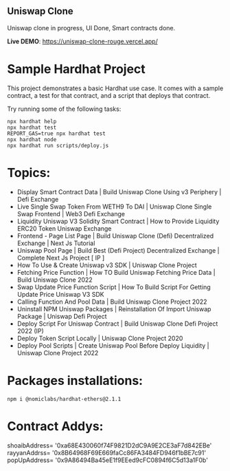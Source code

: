 ## Uniswap Clone

Uniswap clone in progress, UI Done, Smart contracts done.

**Live DEMO**: https://uniswap-clone-rouge.vercel.app/

# Sample Hardhat Project

This project demonstrates a basic Hardhat use case. It comes with a sample contract, a test for that contract, and a script that deploys that contract.

Try running some of the following tasks:

```shell
npx hardhat help
npx hardhat test
REPORT_GAS=true npx hardhat test
npx hardhat node
npx hardhat run scripts/deploy.js
```

# Topics:

- Display Smart Contract Data | Build Uniswap Clone Using v3 Periphery | Defi Exchange
- Live Single Swap Token From WETH9 To DAI | Uniswap Clone Single Swap Frontend | Web3 Defi Exchange
- Liquidity Uniswap V3 Solidity Smart Contract | How to Provide Liquidity ERC20 Token Uniswap Exchange
- Frontend - Page List Page | Build Uniswap Clone (Defi) Decentralized Exchange | Next Js Tutorial
- Uniswap Pool Page | Build Best (Defi Project) Decentralized Exchange | Complete Next Js Project [ IP ]
- How To Use & Create Uniswap v3 SDK | Uniswap Clone Project
- Fetching Price Function | How TO Build Uniswap Fetching Price Data | Build Uniswap Clone 2022
- Swap Update Price Function Script | How To Build Script For Getting Update Price Uniswap V3 SDK
- Calling Function And Pool Data | Build Uniswap Clone Project 2022
- Uninstall NPM Uniswap Packages | Reinstallation Of Import Uniswap Package | Uniswap Defi Project
- Deploy Script For Uniswap Contract | Build Uniswap Clone Defi Project 2022 (IP)
- Deploy Token Script Locally | Uniswap Clone Project 2020
- Deploy Pool Scripts | Create Uniswap Pool Before Deploy Liquidity | Uniswap Clone Project 2022


# Packages installations:

````
npm i @nomiclabs/hardhat-ethers@2.1.1
````


# Contract Addys:

shoaibAddress= '0xa68E430060f74F9821D2dC9A9E2CE3aF7d842EBe'
rayyanAddrss= '0x8B64968F69E669faCc86FA3484FD946f1bBE7c91'
popUpAddress= '0x9A86494Ba45eE1f9EEed9cFC0894f6C5d13a1F0b'
